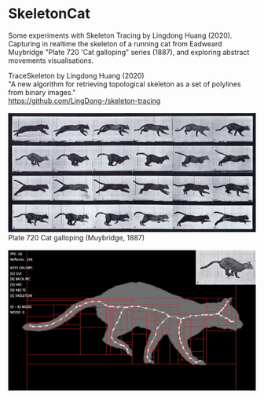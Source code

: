 # SkeletonCat
Some experiments with Skeleton Tracing by Lingdong Huang (2020).\
Capturing in realtime the skeleton of a running cat from Eadweard Muybridge "Plate 720 'Cat galloping" series (1887), and exploring abstract movements visualisations.


TraceSkeleton by Lingdong Huang (2020)\
"A new algorithm for retrieving topological skeleton as a set of polylines from binary images."\
https://github.com/LingDong-/skeleton-tracing
\
\
![Image description](https://github.com/visiophone/SkeletonCat/blob/master/Plate_720_Cat_Galloping_low.jpg)\
Plate 720 Cat galloping (Muybridge, 1887)
\
\
![Image description](https://github.com/visiophone/SkeletonCat/blob/master/Skeleton_cat.png)
